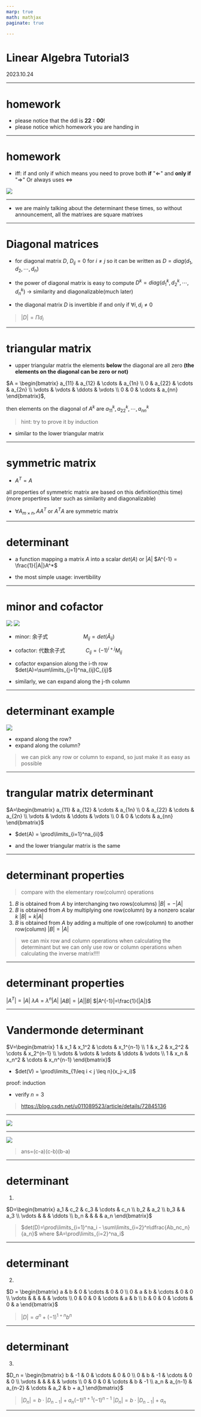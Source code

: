 ```yaml
---
marp: true
math: mathjax
paginate: true

---
```


# Linear Algebra Tutorial3
2023.10.24

---

# homework

- please notice that the ddl is **$22:00$**!
- please notice which homework you are handing in

---

# homework

- iff: if and only if
 which means you need to prove both **if** "$\Leftarrow$" and **only if** "$\Rightarrow$"
Or always uses $\Leftrightarrow$

![](./img/hw_E.png)



---

- we are mainly talking about the determinant these times, so without announcement, all the matrixes are square matrixes

---

# Diagonal matrices

- for diagonal matrix $D$, $D_{ij} = 0$ for $i \neq j$
so it can be written as $D = diag(d_1, d_2, \cdots, d_n)$

- the power of diagonal matrix is easy to compute
$D^k = diag(d_1^k, d_2^k, \cdots, d_n^k)$
$\to$ similarity and diagonalizable(much later)

- the diagonal matrix $D$ is invertible if and only if $\forall i, d_i \neq 0$
> $|D|=\Pi d_i$

---

# triangular matrix

- upper triangular matrix
the elements **below** the diagonal are all zero
**(the elements on the diagonal can be zero or not)**

$A = \begin{bmatrix}
a_{11} & a_{12} & \cdots & a_{1n} \\
0 & a_{22} & \cdots & a_{2n} \\
\vdots & \vdots & \ddots & \vdots \\
0 & 0 & \cdots & a_{nn}
\end{bmatrix}$,

then elements on the diagonal of $A^k$ are $a_{11}^k, a_{22}^k,\cdots,a_{nn}^k$
> hint: try to prove it by induction

- similar to the lower triangular matrix

---

# symmetric matrix
- $A^T=A$

all properties of symmetric matrix are based on this definition(this time)
(more propertires later such as similarity and diagonalizable)

- $\forall A_{m\times n}, AA^T$ or $A^TA$ are symmetric matrix

---

# determinant
- a function mapping a matrix $A$ into a scalar $det(A)$ or $|A|$
$A^{-1} = \frac{1}{|A|}A^*$

- the most simple usage: invertibility

---

# minor and cofactor


![](./img/matrix.png) ![](./img/matrix_del.png)

- minor: 余子式 $\ \ \ \ \ \ \ \ \ \ \ \ \ \ \ \ \ \ \ \ \ \ \ M_{ij} = det(\tilde{A}_{ij})$
- cofactor: 代数余子式 $\ \ \ \ \ \ \ \ \ \ \ \ \ C_{ij}=(-1)^{i+j}M_{ij}$ 

- cofactor expansion along the i-th row
$det(A)=\sum\limits_{j=1}^na_{ij}C_{ij}$
- similarly, we can expand along the j-th column
---

# determinant example
![](./img/determinant_example.png)

- expand along the row?
- expand along the column?
> we can pick any row or column to expand, so just make it as easy as possible

---

# trangular matrix determinant
$A=\begin{bmatrix}
a_{11} & a_{12} & \cdots & a_{1n} \\
0 & a_{22} & \cdots & a_{2n} \\
\vdots & \vdots & \ddots & \vdots \\
0 & 0 & \cdots & a_{nn}
\end{bmatrix}$

- $det(A) = \prod\limits_{i=1}^na_{ii}$

- and the lower triangular matrix is the same

---

# determinant properties

> compare with the elementary row(column) operations
1. $B$ is obtained from $A$ by interchanging two rows(columns)
$|B|=-|A|$
2. $B$ is obtained from $A$ by multiplying one row(column) by a nonzero scalar $k$
$|B|=k|A|$
3. $B$ is obtained from $A$ by adding a multiple of one row(column) to another row(column)
$|B|=|A|$
> we can mix row and column operations when calculating the determinant
but we can only use row or column operations when calculating the inverse matrix!!!!

---

# determinant properties

$|A^T|=|A|$
$\lambda A = \lambda^n|A|$
$|AB|=|A||B|$
$|A^{-1}|=\frac{1}{|A|}$

---

# Vandermonde determinant
$V=\begin{bmatrix}
1 & x_1 & x_1^2 & \cdots & x_1^{n-1} \\
1 & x_2 & x_2^2 & \cdots & x_2^{n-1} \\
\vdots & \vdots & \vdots & \ddots & \vdots \\
1 & x_n & x_n^2 & \cdots & x_n^{n-1}
\end{bmatrix}$
- $det(V) = \prod\limits_{1\leq i < j \leq n}(x_j-x_i)$

proof: induction
- verify $n=3$

> https://blog.csdn.net/u011089523/article/details/72845136

---

![](./img/vandermonde.png)

---
![](./img/vandermonde.png)
> ans=(c-a)(c-b)(b-a)

---

# determinant 

1. 

$D=\begin{bmatrix}
a_1 & c_2 & c_3 & \cdots & c_n \\
b_2 & a_2 \\
b_3 & & a_3 \\
\vdots & & & \ddots \\
b_n & & & & a_n
\end{bmatrix}$

> $det(D)=\prod\limits_{i=1}^na_i - \sum\limits_{i=2}^n\dfrac{Ab_nc_n}{a_n}$
where $A=\prod\limits_{i=2}^na_i$

---

# determinant
2.
$D = \begin{bmatrix}
a & b & 0 & \cdots & 0 & 0 \\
0 & a & b & \cdots & 0 & 0 \\
  \vdots & & & & & \vdots \\
0 & 0 & 0 & \cdots & a & b \\
b & 0 & 0 & \cdots & 0 & a
\end{bmatrix}$

> $|D|=a^n+(-1)^{1+n}b^n$

---

# determinant
3.
$D_n = \begin{bmatrix}
b & -1 & 0 & \cdots & 0 & 0 \\
0 & b & -1 & \cdots & 0 & 0 \\
  \vdots & & & & & \vdots \\
0 & 0 & 0 & \cdots & b & -1 \\
a_n & a_{n-1} & a_{n-2} & \cdots & a_2 & b + a_1
\end{bmatrix}$

> $|D_n|=b\cdot |D_{n-1}| + a_n(-1)^{n+1}(-1)^{n-1}$
$|D_n|=b\cdot |D_{n-1}| + a_n$

---

